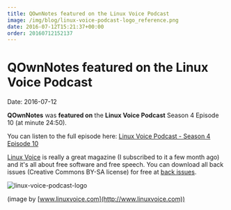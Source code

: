 ```yaml
---
title: QOwnNotes featured on the Linux Voice Podcast
image: /img/blog/linux-voice-podcast-logo_reference.png
date: 2016-07-12T15:21:37+00:00
order: 20160712152137
---
```


# QOwnNotes featured on the Linux Voice Podcast

<v-subheader class="blog">Date: 2016-07-12</v-subheader>

**QOwnNotes** was **featured on** the **Linux Voice Podcast** Season 4 Episode 10 (at minute 24:50).

You can listen to the full episode here: [Linux Voice Podcast - Season 4 Episode 10](https://www.linuxvoice.com/podcast-season-4-episode-10/)

[Linux Voice](https://www.linuxvoice.com) is really a great magazine (I subscribed to it a few month ago) and it's all about free software and free speech. You can download all back issues (Creative Commons BY-SA license) for free at [back issues](https://www.linuxvoice.com/creative-commons-issues/).

 ![linux-voice-podcast-logo](/img/blog/linux-voice-podcast-logo_reference.png "linux-voice-podcast-logo")
 
 (image by [www.linuxvoice.com](http://www.linuxvoice.com))